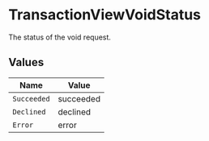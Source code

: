 # TransactionViewVoidStatus

The status of the void request.


## Values

| Name        | Value       |
| ----------- | ----------- |
| `Succeeded` | succeeded   |
| `Declined`  | declined    |
| `Error`     | error       |